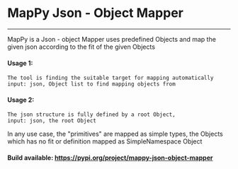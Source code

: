 # MapPy Json - Object Mapper
***

MapPy is a Json - object Mapper uses predefined Objects and map the given json according to the fit of the given Objects

#### Usage 1:
    The tool is finding the suitable target for mapping automatically
    input: json, Object list to find mapping objects from
#### Usage 2:
    The json structure is fully defined by a root Object, 
    input: json, the root Object

In any use case, the "primitives" are mapped as simple types,
the Objects which has no fit or definition mapped as SimpleNamespace Object

#### Build available: https://pypi.org/project/mappy-json-object-mapper